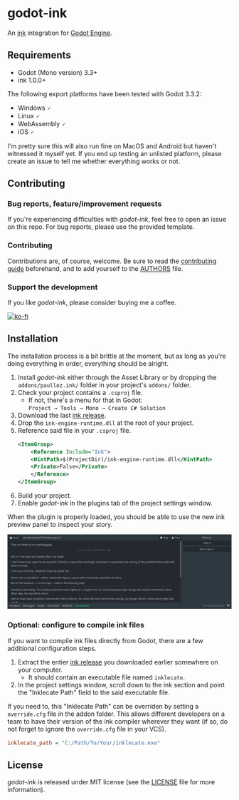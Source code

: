 # godot-ink

An [ink](https://github.com/inkle/ink) integration for [Godot Engine](https://github.com/godotengine/godot).  

## Requirements

* Godot (Mono version) 3.3+
* ink 1.0.0+

The following export platforms have been tested with Godot 3.3.2:  
 * Windows 🗸
 * Linux 🗸
 * WebAssembly 🗸
 * iOS 🗸

I'm pretty sure this will also run fine on MacOS and Android but haven't witnessed it myself yet. If you end up testing an unlisted platform, please create an issue to tell me whether everything works or not.

## Contributing

### Bug reports, feature/improvement requests

If you're experiencing difficulties with *godot-ink*, feel free to open an issue on this repo. For bug reports, please use the provided template.

### Contributing

Contributions are, of course, welcome. Be sure to read the [contributing guide](CONTRIBUTING.md) beforehand, and to add yourself to the [AUTHORS](AUTHORS.md) file.

### Support the development

If you like *godot-ink*, please consider buying me a coffee.

[![ko-fi](https://ko-fi.com/img/githubbutton_sm.svg)](https://ko-fi.com/E1E53SKZF)

## Installation

The installation process is a bit brittle at the moment, but as long as you're doing everything in order, everything should be alright.

1. Install *godot-ink* either through the Asset Library or by dropping the `addons/paulloz.ink/` folder in your project's `addons/` folder.
1. Check your project contains a `.csproj` file.
    * If not, there's a menu for that in Godot:  
    `Project → Tools → Mono → Create C# Solution`
1. Download the last [ink release](https://github.com/inkle/ink/releases).
1. Drop the `ink-engine-runtime.dll` at the root of your project.
1. Reference said file in your `.csproj` file.
    ```xml
    <ItemGroup>
        <Reference Include="Ink">
        <HintPath>$(ProjectDir)/ink-engine-runtime.dll</HintPath>
        <Private>False</Private>
        </Reference>
    </ItemGroup>
    ```
1. Build your project.
1. Enable *godot-ink* in the plugins tab of the project settings window.

When the plugin is properly loaded, you should be able to use the new ink preview panel to inspect your story.

![](screenshots/inspector_screenshot.png)

### Optional: configure to compile ink files

If you want to compile ink files directly from Godot, there are a few additional configuration steps.

1. Extract the entier [ink release](https://github.com/inkle/ink/releases) you downloaded earlier somewhere on your computer.
    * It should contain an executable file named `inklecate`.
1. In the project settings window, scroll down to the ink section and point the "Inklecate Path" field to the said executable file.

If you need to, this "Inklecate Path" can be overriden by setting a `override.cfg` file in the addon folder. This allows different developers on a team to have their version of the ink compiler wherever they want (if so, do not forget to ignore the `override.cfg` file in your VCS).
```ini
inklecate_path = "C:/Path/To/Your/inklecate.exe"
```

## License

*godot-ink* is released under MIT license (see the [LICENSE](/LICENSE) file for more information).
